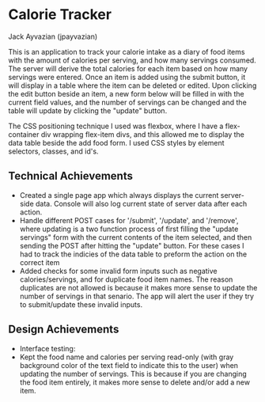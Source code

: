 # Calorie Tracker
Jack Ayvazian (jpayvazian)

This is an application to track your calorie intake as a diary of food items with the amount of calories per serving, and how many servings consumed. The server will derive the total calories for each item based on how many servings were entered. Once an item is added using the submit button, it will display in a table where the item can be deleted or edited. Upon clicking the edit button beside an item, a new form below will be filled in with the current field values, and the number of servings can be changed and the table will update by clicking the "update" button. 

The CSS positioning technique I used was flexbox, where I have a flex-container div wrapping flex-item divs, and this allowed me to display the data table beside the add food form. I used CSS styles by element selectors, classes, and id's.

## Technical Achievements
* Created a single page app which always displays the current server-side data. Console will also log current state of server data after each action.
* Handle different POST cases for '/submit', '/update', and '/remove', where updating is a two function process of first filling the "update servings" form with the current contents of the item selected, and then sending the POST after hitting the "update" button. For these cases I had to track the indicies of the data table to preform the action on the correct item
* Added checks for some invalid form inputs such as negative calories/servings, and for duplicate food item names. The reason duplicates are not allowed is because it makes more sense to update the number of servings in that senario. The app will alert the user if they try to submit/update these invalid inputs.

## Design Achievements
* Interface testing:
* Kept the food name and calories per serving read-only (with gray background color of the text field to indicate this to the user) when updating the number of servings. This is because if you are changing the food item entirely, it makes more sense to delete and/or add a new item. 
